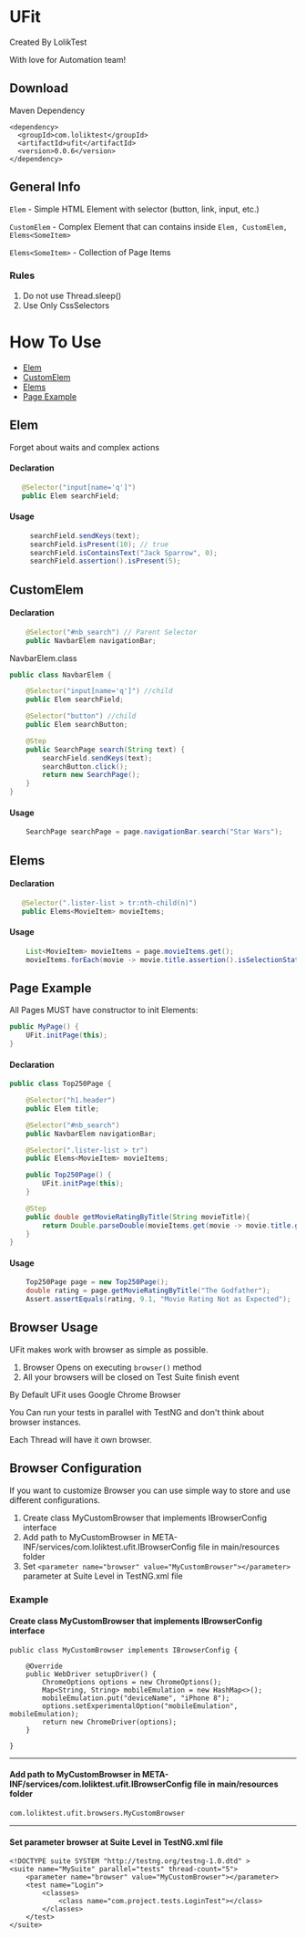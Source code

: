 # UFit
Created By LolikTest

With love for Automation team!

## Download

Maven Dependency

```
<dependency>
  <groupId>com.loliktest</groupId>
  <artifactId>ufit</artifactId>
  <version>0.0.6</version>
</dependency>
```

## General Info

`Elem` - Simple HTML Element with selector (button, link, input, etc.)

`CustomElem` - Complex Element that can contains inside `Elem, CustomElem, Elems<SomeItem>`

`Elems<SomeItem>` - Collection of Page Items

### Rules 

1. Do not use Thread.sleep()
2. Use Only CssSelectors


# How To Use

- [Elem](https://github.com/AlexLAA/com.loliktest.ufit#elem "Elem")
- [CustomElem](https://github.com/AlexLAA/com.loliktest.ufit#customelem "CustomElem")
- [Elems](https://github.com/AlexLAA/com.loliktest.ufit#elems "Elems")
- [Page Example](https://github.com/AlexLAA/com.loliktest.ufit#page-example "Page Example")


## Elem
Forget about waits and complex actions
#### Declaration
``` java
   @Selector("input[name='q']")
   public Elem searchField;
```
#### Usage
``` java
     searchField.sendKeys(text);
     searchField.isPresent(10); // true
     searchField.isContainsText("Jack Sparrow", 0);
     searchField.assertion().isPresent(5);
```
  

## CustomElem
#### Declaration
``` java
    @Selector("#nb_search") // Parent Selector
    public NavbarElem navigationBar;
```
NavbarElem.class
``` java
public class NavbarElem {

    @Selector("input[name='q']") //child
    public Elem searchField;

    @Selector("button") //child
    public Elem searchButton;

    @Step
    public SearchPage search(String text) {
        searchField.sendKeys(text);
        searchButton.click();
        return new SearchPage();
    }
}
```

#### Usage
``` java
    SearchPage searchPage = page.navigationBar.search("Star Wars");
```

## Elems
#### Declaration
``` java
   @Selector(".lister-list > tr:nth-child(n)")
   public Elems<MovieItem> movieItems;
```

#### Usage
``` java
    List<MovieItem> movieItems = page.movieItems.get();
    movieItems.forEach(movie -> movie.title.assertion().isSelectionState(false, 0));
```

 
## Page Example
All Pages MUST have constructor to init Elements:
``` java
public MyPage() {
    UFit.initPage(this);
}
```

#### Declaration
``` java
public class Top250Page {

    @Selector("h1.header")
    public Elem title;

    @Selector("#nb_search")
    public NavbarElem navigationBar;

    @Selector(".lister-list > tr")
    public Elems<MovieItem> movieItems;

    public Top250Page() {
        UFit.initPage(this);
    }

    @Step
    public double getMovieRatingByTitle(String movieTitle){
        return Double.parseDouble(movieItems.get(movie -> movie.title.getText().equals(movieTitle)).rating.getText());
    }
}
```
#### Usage
``` java
    Top250Page page = new Top250Page();
    double rating = page.getMovieRatingByTitle("The Godfather");
    Assert.assertEquals(rating, 9.1, "Movie Rating Not as Expected");
 ```

## Browser Usage

UFit makes work with browser as simple as possible.

1. Browser Opens on executing `browser()` method
2. All your browsers will be closed on Test Suite finish event

By Default UFit uses Google Chrome Browser

You Can run your tests in parallel with TestNG and don't think about browser instances.

Each Thread will have it own browser.

## Browser Configuration

If you want to customize Browser you can use simple way to store and use different configurations.

1. Create class MyCustomBrowser that implements IBrowserConfig interface
2. Add path to MyCustomBrowser in META-INF/services/com.loliktest.ufit.IBrowserConfig file in main/resources folder
3. Set `<parameter name="browser" value="MyCustomBrowser"></parameter>` parameter at Suite Level in TestNG.xml file

### Example
#### Create class MyCustomBrowser that implements IBrowserConfig interface
```
public class MyCustomBrowser implements IBrowserConfig {

    @Override
    public WebDriver setupDriver() {
        ChromeOptions options = new ChromeOptions();
        Map<String, String> mobileEmulation = new HashMap<>();
        mobileEmulation.put("deviceName", "iPhone 8");
        options.setExperimentalOption("mobileEmulation", mobileEmulation);
        return new ChromeDriver(options);
    }

}
```
---
#### Add path to MyCustomBrowser in META-INF/services/com.loliktest.ufit.IBrowserConfig file in main/resources folder 
`com.loliktest.ufit.browsers.MyCustomBrowser`

---
#### Set parameter browser at Suite Level in TestNG.xml file

```
<!DOCTYPE suite SYSTEM "http://testng.org/testng-1.0.dtd" >
<suite name="MySuite" parallel="tests" thread-count="5">
    <parameter name="browser" value="MyCustomBrowser"></parameter>
    <test name="Login">
        <classes>
            <class name="com.project.tests.LoginTest"></class>
        </classes>
    </test>
</suite>
```

